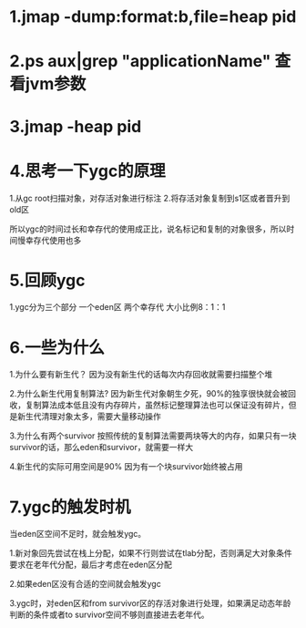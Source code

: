 # 1.jmap -dump:format:b,file=heap pid

# 2.ps aux|grep "applicationName" 查看jvm参数

# 3.jmap -heap pid

# 4.思考一下ygc的原理
1.从gc root扫描对象，对存活对象进行标注
2.将存活对象复制到s1区或者晋升到old区

所以ygc的时间过长和幸存代的使用成正比，说名标记和复制的对象很多，所以时间慢幸存代使用也多

# 5.回顾ygc
1.ygc分为三个部分
一个eden区
两个幸存代
大小比例8：1：1

# 6.一些为什么
1.为什么要有新生代？
因为没有新生代的话每次内存回收就需要扫描整个堆

2.为什么新生代用复制算法?
因为新生代对象朝生夕死，90%的独享很快就会被回收，复制算法成本低且没有内存碎片，虽然标记整理算法也可以保证没有碎片，但是新生代清理对象太多，需要大量移动操作

3.为什么有两个survivor
按照传统的复制算法需要两块等大的内存，如果只有一块survivor的话，那么eden和survivor，就需要一样大

4.新生代的实际可用空间是90%
因为有一个块survivor始终被占用

# 7.ygc的触发时机

当eden区空间不足时，就会触发ygc。

1.新对象回先尝试在栈上分配，如果不行则尝试在tlab分配，否则满足大对象条件要求在老年代分配，最后才考虑在eden区分配

2.如果eden区没有合适的空间就会触发ygc

3.ygc时，对eden区和from survivor区的存活对象进行处理，如果满足动态年龄判断的条件或者to survivor空间不够则直接进去老年代。